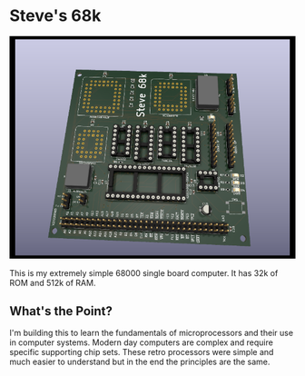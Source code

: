 # Steve's 68k

![Steve 68k](./hardware/Steve%2068k.png?raw=true "Steve 68k")

This is my extremely simple 68000 single board computer.  It has 32k of ROM and 512k of RAM.

## What's the Point?

I'm building this to learn the fundamentals of microprocessors and their use in computer systems.  Modern day computers are complex and require specific supporting chip sets.  These retro processors were simple and much easier to understand but in the end the principles are the same.
